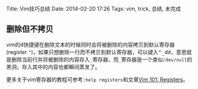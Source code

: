 Title: Vim技巧总结
Date: 2014-02-20 17:26
Tags: vim, trick, 总结, 未完成

## 删除但不拷贝
vim的<kbd>d</kbd>快捷键在删除文本的时候同时会将被删除的内容拷贝到默认寄存器(register `"`)，如果只想删除一行而不拷贝到默认寄存器，可以键入<kbd>"_dd</kbd>，意思就是删除当前行并将被删除的内容存入`_`寄存器，而`_`寄存器是一个类似`/dev/null`的黑洞，存入其中的内容也都瞬间蒸发了。

更多关于vim寄存器的教程可参考`:help registers`和文章[Vim 101: Registers](http://usevim.com/2012/04/13/registers/)。

